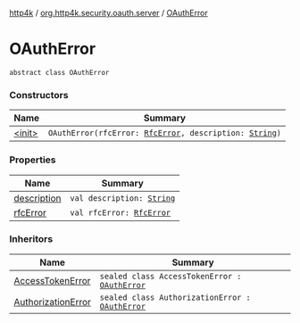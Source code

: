 [http4k](../../index.md) / [org.http4k.security.oauth.server](../index.md) / [OAuthError](./index.md)

# OAuthError

`abstract class OAuthError`

### Constructors

| Name | Summary |
|---|---|
| [&lt;init&gt;](-init-.md) | `OAuthError(rfcError: `[`RfcError`](../-rfc-error/index.md)`, description: `[`String`](https://kotlinlang.org/api/latest/jvm/stdlib/kotlin/-string/index.html)`)` |

### Properties

| Name | Summary |
|---|---|
| [description](description.md) | `val description: `[`String`](https://kotlinlang.org/api/latest/jvm/stdlib/kotlin/-string/index.html) |
| [rfcError](rfc-error.md) | `val rfcError: `[`RfcError`](../-rfc-error/index.md) |

### Inheritors

| Name | Summary |
|---|---|
| [AccessTokenError](../-access-token-error.md) | `sealed class AccessTokenError : `[`OAuthError`](./index.md) |
| [AuthorizationError](../-authorization-error.md) | `sealed class AuthorizationError : `[`OAuthError`](./index.md) |
